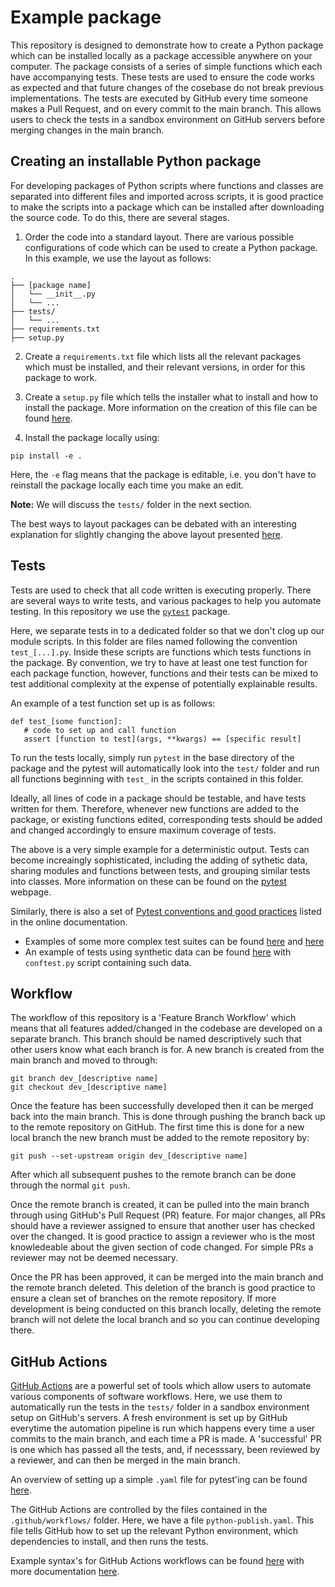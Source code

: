 # Example package

This repository is designed to demonstrate how to create a Python package which can be installed locally as a package accessible anywhere on your computer. The package consists of a series of simple functions which each have accompanying tests. These tests are used to ensure the code works as expected and that future changes of the cosebase do not break previous implementations. The tests are executed by GitHub every time someone makes a Pull Request, and on every commit to the main branch. This allows users to check the tests in a sandbox environment on GitHub servers before merging changes in the main branch.

## Creating an installable Python package

For developing packages of Python scripts where functions and classes are separated into different files and imported across scripts, it is good practice to make the scripts into a package which can be installed after downloading the source code. To do this, there are several stages.

1. Order the code into a standard layout. There are various possible configurations of code which can be used to create a Python package. In this example, we use the layout as follows:

```
.
├── [package name]
│   └── __init__.py
│   └── ...   
├── tests/
│   └── ...
├── requirements.txt
├── setup.py
```

2. Create a `requirements.txt` file which lists all the relevant packages which must be installed, and their relevant versions, in order for this package to work.

3. Create a `setup.py` file which tells the installer what to install and how to install the package. More information on the creation of this file can be found [here](https://setuptools.pypa.io/en/latest/userguide/quickstart.html).

4. Install the package locally using:

```
pip install -e .
```

Here, the `-e` flag means that the package is editable, i.e. you don't have to reinstall the package locally each time you make an edit.

**Note:** We will discuss the `tests/` folder in the next section.

The best ways to layout packages can be debated with an interesting explanation for slightly changing the above layout presented [here](https://blog.ionelmc.ro/2014/05/25/python-packaging/#the-structure).

## Tests

Tests are used to check that all code written is executing properly. There are several ways to write tests, and various packages to help you automate testing. In this repository we use the [`pytest`](https://docs.pytest.org/en/6.2.x/contents.html) package.

Here, we separate tests in to a dedicated folder so that we don't clog up our module scripts. In this folder are files named following the convention `test_[...].py`. Inside these scripts are functions which tests functions in the package. By convention, we try to have at least one test function for each package function, however, functions and their tests can be mixed to test additional complexity at the expense of potentially explainable results.

An example of a test function set up is as follows:

```
def test_[some function]:
   # code to set up and call function
   assert [function to test](args, **kwargs) == [specific result]
```

To run the tests locally, simply run `pytest` in the base directory of the package and the pytest will automatically look into the `test/` folder and run all functions beginning with `test_` in the scripts contained in this folder.

Ideally, all lines of code in a package should be testable, and have tests written for them. Therefore, whenever new functions are added to the package, or existing functions edited, corresponding tests should be added and changed accordingly to ensure maximum coverage of tests.

The above is a very simple example for a deterministic output. Tests can become increaingly sophisticated, including the adding of sythetic data, sharing modules and functions between tests, and grouping similar tests into classes. More information on these can be found on the [pytest](https://docs.pytest.org/en/6.2.x/contents.html) webpage.

Similarly, there is also a set of [Pytest conventions and good practices](https://docs.pytest.org/en/6.2.x/goodpractices.html) listed in the online documentation.

- Examples of some more complex test suites can be found [here](https://github.com/UNGlobalPulse/UNGP-settlement-modelling/tree/master/test_camps) and [here](https://github.com/IDAS-Durham/JUNE/tree/master/test_june)
- An example of tests using synthetic data can be found [here](https://github.com/JosephPB/n3jet/tree/master/tests) with `conftest.py` script containing such data.

## Workflow

The workflow of this repository is a 'Feature Branch Workflow' which means that all features added/changed in the codebase are developed on a separate branch. This branch should be named descriptively such that other users know what each branch is for. A new branch is created from the main branch and moved to through:

```
git branch dev_[descriptive name]
git checkout dev_[descriptive name]
```

Once the feature has been successfully developed then it can be merged back into the main branch. This is done through pushing the branch back up to the remote repository on GitHub. The first time this is done for a new local branch the new branch must be added to the remote repository by:

```
git push --set-upstream origin dev_[descriptive name]
```

After which all subsequent pushes to the remote branch can be done through the normal `git push`.

Once the remote branch is created, it can be pulled into the main branch through using GitHub's Pull Request (PR) feature. For major changes, all PRs should have a reviewer assigned to ensure that another user has checked over the changed. It is good practice to assign a reviewer who is the most knowledeable about the given section of code changed. For simple PRs a reviewer may not be deemed necessary.

Once the PR has been approved, it can be merged into the main branch and the remote branch deleted. This deletion of the branch is good practice to ensure a clean set of branches on the remote repository. If more development is being conducted on this branch locally, deleting the remote branch will not delete the local branch and so you can continue developing there.

## GitHub Actions

[GitHub Actions](https://github.com/features/actions) are a powerful set of tools which allow users to automate various components of software workflows. Here, we use them to automatically run the tests in the `tests/` folder in a sandbox environment setup on GitHub's servers. A fresh environment is set up by GitHub everytime the automation pipeline is run which happens every time a user commits to the main branch, and each time a PR is made. A 'successful' PR is one which has passed all the tests, and, if necesssary, been reviewed by a reviewer, and can then be merged in the main branch.

An overview of setting up a simple `.yaml` file for pytest'ing can be found [here](https://blog.dennisokeeffe.com/blog/2021-08-08-pytest-with-github-actions).

The GitHub Actions are controlled by the files contained in the `.github/workflows/` folder. Here, we have a file `python-publish.yaml`. This file tells GitHub how to set up the relevant Python environment, which dependencies to install, and then runs the tests.

Example syntax's for GitHub Actions workflows can be found [here](https://docs.github.com/en/actions/learn-github-actions/understanding-github-actions) with more documentation [here](https://docs.github.com/en/actions/learn-github-actions/workflow-syntax-for-github-actions).